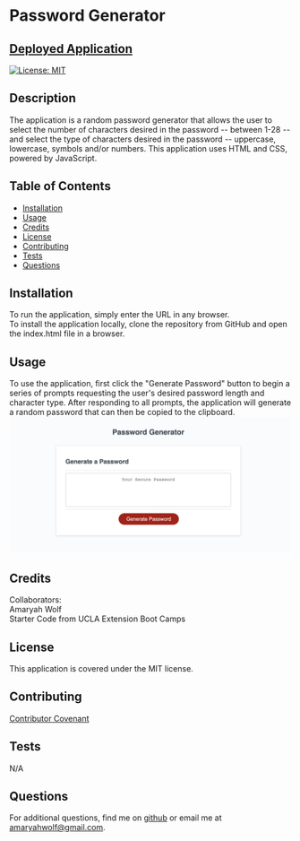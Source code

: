# Password Generator

## [Deployed Application](https://amaryahwolf.github.io/password-generator/)

[![License: MIT](https://img.shields.io/badge/License-MIT-yellow.svg)](https://opensource.org/licenses/MIT)

## Description
The application is a random password generator that allows the user to select the number of characters desired in the password -- between 1-28 -- and select the type of characters desired in the password -- uppercase, lowercase, symbols and/or numbers. This application uses HTML and CSS, powered by JavaScript.

## Table of Contents
- [Installation](#installation)
- [Usage](#usage)
- [Credits](#credits)
- [License](#license)
- [Contributing](#contributing)
- [Tests](#tests)
- [Questions](#questions)

## Installation
To run the application, simply enter the URL in any browser. <br>
To install the application locally, clone the repository from GitHub and open the index.html file in a browser.

## Usage
To use the application, first click the "Generate Password" button to begin a series of prompts requesting the user's desired password length and character type. After responding to all prompts, the application will generate a random password that can then be copied to the clipboard.
![Screenshot of application starting page](/assets/password-generator-screenshot.png)

## Credits
Collaborators: <br>
Amaryah Wolf <br>
Starter Code from UCLA Extension Boot Camps

## License
This application is covered under the MIT license.

## Contributing
[Contributor Covenant](https://www.contributor-covenant.org/version/2/1/code_of_conduct/)

## Tests
N/A

## Questions
For additional questions, find me on [github](https://github.com/amaryahwolf) or email me at amaryahwolf@gmail.com.